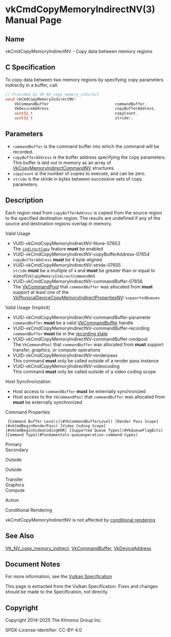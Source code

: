 # vkCmdCopyMemoryIndirectNV(3) Manual Page

## Name

vkCmdCopyMemoryIndirectNV - Copy data between memory regions



## [](#_c_specification)C Specification

To copy data between two memory regions by specifying copy parameters indirectly in a buffer, call:

```c++
// Provided by VK_NV_copy_memory_indirect
void vkCmdCopyMemoryIndirectNV(
    VkCommandBuffer                             commandBuffer,
    VkDeviceAddress                             copyBufferAddress,
    uint32_t                                    copyCount,
    uint32_t                                    stride);
```

## [](#_parameters)Parameters

- `commandBuffer` is the command buffer into which the command will be recorded.
- `copyBufferAddress` is the buffer address specifying the copy parameters. This buffer is laid out in memory as an array of [VkCopyMemoryIndirectCommandNV](https://registry.khronos.org/vulkan/specs/latest/man/html/VkCopyMemoryIndirectCommandNV.html) structures.
- `copyCount` is the number of copies to execute, and can be zero.
- `stride` is the stride in bytes between successive sets of copy parameters.

## [](#_description)Description

Each region read from `copyBufferAddress` is copied from the source region to the specified destination region. The results are undefined if any of the source and destination regions overlap in memory.

Valid Usage

- [](#VUID-vkCmdCopyMemoryIndirectNV-None-07653)VUID-vkCmdCopyMemoryIndirectNV-None-07653  
  The [`indirectCopy`](https://registry.khronos.org/vulkan/specs/latest/html/vkspec.html#features-indirectCopy) feature **must** be enabled
- [](#VUID-vkCmdCopyMemoryIndirectNV-copyBufferAddress-07654)VUID-vkCmdCopyMemoryIndirectNV-copyBufferAddress-07654  
  `copyBufferAddress` **must** be 4 byte aligned
- [](#VUID-vkCmdCopyMemoryIndirectNV-stride-07655)VUID-vkCmdCopyMemoryIndirectNV-stride-07655  
  `stride` **must** be a multiple of `4` and **must** be greater than or equal to sizeof(`VkCopyMemoryIndirectCommandNV`)
- [](#VUID-vkCmdCopyMemoryIndirectNV-commandBuffer-07656)VUID-vkCmdCopyMemoryIndirectNV-commandBuffer-07656  
  The [VkCommandPool](https://registry.khronos.org/vulkan/specs/latest/man/html/VkCommandPool.html) that `commandBuffer` was allocated from **must** support at least one of the [VkPhysicalDeviceCopyMemoryIndirectPropertiesNV](https://registry.khronos.org/vulkan/specs/latest/man/html/VkPhysicalDeviceCopyMemoryIndirectPropertiesNV.html)::`supportedQueues`

Valid Usage (Implicit)

- [](#VUID-vkCmdCopyMemoryIndirectNV-commandBuffer-parameter)VUID-vkCmdCopyMemoryIndirectNV-commandBuffer-parameter  
  `commandBuffer` **must** be a valid [VkCommandBuffer](https://registry.khronos.org/vulkan/specs/latest/man/html/VkCommandBuffer.html) handle
- [](#VUID-vkCmdCopyMemoryIndirectNV-commandBuffer-recording)VUID-vkCmdCopyMemoryIndirectNV-commandBuffer-recording  
  `commandBuffer` **must** be in the [recording state](#commandbuffers-lifecycle)
- [](#VUID-vkCmdCopyMemoryIndirectNV-commandBuffer-cmdpool)VUID-vkCmdCopyMemoryIndirectNV-commandBuffer-cmdpool  
  The `VkCommandPool` that `commandBuffer` was allocated from **must** support transfer, graphics, or compute operations
- [](#VUID-vkCmdCopyMemoryIndirectNV-renderpass)VUID-vkCmdCopyMemoryIndirectNV-renderpass  
  This command **must** only be called outside of a render pass instance
- [](#VUID-vkCmdCopyMemoryIndirectNV-videocoding)VUID-vkCmdCopyMemoryIndirectNV-videocoding  
  This command **must** only be called outside of a video coding scope

Host Synchronization

- Host access to `commandBuffer` **must** be externally synchronized
- Host access to the `VkCommandPool` that `commandBuffer` was allocated from **must** be externally synchronized

Command Properties

     [Command Buffer Levels](#VkCommandBufferLevel) [Render Pass Scope](#vkCmdBeginRenderPass) [Video Coding Scope](#vkCmdBeginVideoCodingKHR) [Supported Queue Types](#VkQueueFlagBits) [Command Type](#fundamentals-queueoperation-command-types)

Primary  
Secondary

Outside

Outside

Transfer  
Graphics  
Compute

Action

Conditional Rendering

vkCmdCopyMemoryIndirectNV is not affected by [conditional rendering](#drawing-conditional-rendering)

## [](#_see_also)See Also

[VK\_NV\_copy\_memory\_indirect](https://registry.khronos.org/vulkan/specs/latest/man/html/VK_NV_copy_memory_indirect.html), [VkCommandBuffer](https://registry.khronos.org/vulkan/specs/latest/man/html/VkCommandBuffer.html), [VkDeviceAddress](https://registry.khronos.org/vulkan/specs/latest/man/html/VkDeviceAddress.html)

## [](#_document_notes)Document Notes

For more information, see the [Vulkan Specification](https://registry.khronos.org/vulkan/specs/latest/html/vkspec.html#vkCmdCopyMemoryIndirectNV)

This page is extracted from the Vulkan Specification. Fixes and changes should be made to the Specification, not directly.

## [](#_copyright)Copyright

Copyright 2014-2025 The Khronos Group Inc.

SPDX-License-Identifier: CC-BY-4.0